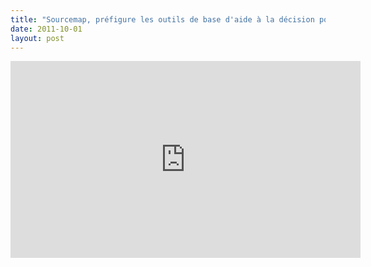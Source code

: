 ```yaml
---
title: "Sourcemap, préfigure les outils de base d'aide à la décision pour les entreprises et les citoyens"
date: 2011-10-01
layout: post
---
```


<p><iframe frameborder="0" height="315" src="http://www.youtube.com/embed/g30laGwoYTU" width="560"></iframe></p>